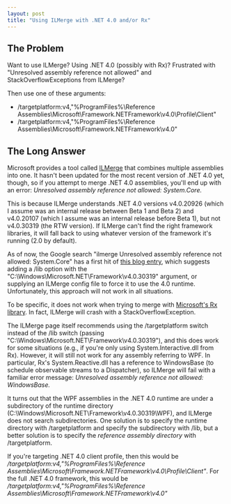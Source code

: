 ```yaml
---
layout: post
title: "Using ILMerge with .NET 4.0 and/or Rx"
---
```

## The Problem

Want to use ILMerge? Using .NET 4.0 (possibly with Rx)? Frustrated with "Unresolved assembly reference not allowed" and StackOverflowExceptions from ILMerge?



Then use one of these arguments:



- /targetplatform:v4,"%ProgramFiles%\Reference Assemblies\Microsoft\Framework\.NETFramework\v4.0\Profile\Client"
- /targetplatform:v4,"%ProgramFiles%\Reference Assemblies\Microsoft\Framework\.NETFramework\v4.0"


## The Long Answer

Microsoft provides a tool called [ILMerge](http://research.microsoft.com/en-us/people/mbarnett/ilmerge.aspx) that combines multiple assemblies into one. It hasn't been updated for the most recent version of .NET 4.0 yet, though, so if you attempt to merge .NET 4.0 assemblies, you'll end up with an error: _Unresolved assembly reference not allowed: System.Core._



This is because ILMerge understands .NET 4.0 versions v4.0.20926 (which I assume was an internal release between Beta 1 and Beta 2) and v4.0.20107 (which I assume was an internal release before Beta 1), but not v4.0.30319 (the RTW version). If ILMerge can't find the right framework libraries, it will fall back to using whatever version of the framework it's running (2.0 by default).



As of now, the Google search "ilmerge Unresolved assembly reference not allowed: System.Core" has a first hit of [this blog entry](http://geekswithblogs.net/michelotti/archive/2010/06/02/ilmerge---unresolved-assembly-reference-not-allowed-system.core.aspx), which suggests adding a /lib option with the "C:\Windows\Microsoft.NET\Framework\v4.0.30319" argument, or supplying an ILMerge config file to force it to use the 4.0 runtime. Unfortunately, this approach will not work in all situations.



To be specific, it does not work when trying to merge with [Microsoft's Rx library](http://msdn.microsoft.com/en-us/devlabs/ee794896.aspx). In fact, ILMerge will crash with a StackOverflowException.



The ILMerge page itself recommends using the /targetplatform switch instead of the /lib switch (passing "C:\Windows\Microsoft.NET\Framework\v4.0.30319"), and this does work for some situations (e.g., if you're only using System.Interactive.dll from Rx). However, it will still not work for any assembly referring to WPF. In particular, Rx's System.Reactive.dll has a reference to WindowsBase (to schedule observable streams to a Dispatcher), so ILMerge will fail with a familiar error message: _Unresolved assembly reference not allowed: WindowsBase._



It turns out that the WPF assemblies in the .NET 4.0 runtime are under a subdirectory of the runtime directory (C:\Windows\Microsoft.NET\Framework\v4.0.30319\WPF), and ILMerge does not search subdirectories. One solution is to specify the runtime directory with /targetplatform and specify the subdirectory with /lib, but a better solution is to specify the _reference assembly directory_ with /targetplatform.



If you're targeting .NET 4.0 client profile, then this would be _/targetplatform:v4,"%ProgramFiles%\Reference Assemblies\Microsoft\Framework\.NETFramework\v4.0\Profile\Client"_. For the full .NET 4.0 framework, this would be _/targetplatform:v4,"%ProgramFiles%\Reference Assemblies\Microsoft\Framework\.NETFramework\v4.0"_

